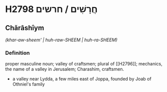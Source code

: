 # H2798 חֲרָשִׁים / חרשים

## Chărâshîym

_(khar-aw-sheem' | huh-raw-SHEEM | huh-ra-SHEEM)_

### Definition

proper masculine noun; valley of craftsmen; plural of [[H2796]]; mechanics, the name of a valley in Jerusalem; Charashim, craftsmen.

- a valley near Lydda, a few miles east of Joppa, founded by Joab of Othniel's family
